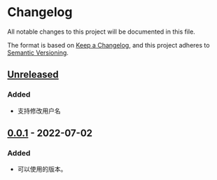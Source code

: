 # Changelog

All notable changes to this project will be documented in this file.

The format is based on [Keep a Changelog](https://keepachangelog.com/zh-CN/1.0.0/),
and this project adheres to [Semantic Versioning](https://semver.org/lang/zh-CN/spec/v2.0.0.html).

## [Unreleased]

### Added

- 支持修改用户名

## [0.0.1] - 2022-07-02

### Added

- 可以使用的版本。

[unreleased]: https://github.com/he0119/nonebot-plugin-user/compare/v0.0.1...HEAD
[0.0.1]: https://github.com/he0119/nonebot-plugin-user/releases/tag/v0.0.1

